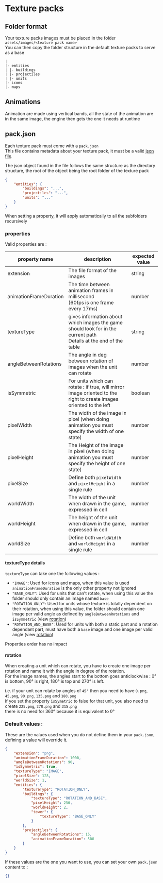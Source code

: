 # Texture packs

## Folder format
Your texture packs images must be placed in the folder `assets/images/<texture pack name>` \
You can then copy the folder structure in the default texture packs to serve as a base


```
|
|- entities
| |- buildings
| |- projectiles
| |- units
|- icons
|- maps 
```

## Animations
Animation are made using vertical bands, all the state of the animation are in the same image, the engine then gets the one it needs at runtime

## pack.json
Each texture pack must come with a `pack.json` \
This file contains metadata about your texture pack, it must be a valid [json file](https://fr.wikipedia.org/wiki/JavaScript_Object_Notation).

The json object found in the file follows the same structure as the directory structure, the root of the object being the root folder of the texture pack
```json
{
    "entities": {
        "buildings": "...",
        "projectiles": "...",
        "units": "..."
    }
}
```
When setting a property, it will apply automatically to all the subfolders recursively

### properties
Valid properties are :

| property name          | description                                                                                                           | expected value |
|------------------------|-----------------------------------------------------------------------------------------------------------------------|----------------|
| extension              | The file format of the images                                                                                         | string         |
| animationFrameDuration | The time between animation frames in millisecond<br/>(60fps is one frame every 17ms)                                  | number         |
| textureType            | gives information about which images the game should look for in the current path<br/>Details at the end of the table | string         |
| angleBetweenRotations  | The angle in deg between rotation of images when the unit can rotate                                                  | number         |
| isSymmetric            | For units which can rotate : if true, will mirror image oriented to the right to create images oriented to the left   | boolean        |
| pixelWidth             | The width of the image in pixel (when doing animation you must specify the width of one state)                        | number         |
| pixelHeight            | The Height of the image in pixel (when doing animation you must specify the height of one state)                      | number         |
| pixelSize              | Define both `pixelWidth` and `pixelHeight` in a single rule                                                           | number         |
| worldWidth             | The width of the unit when drawn in the game, expressed in cell                                                       | number         |
| worldHeight            | The height of the unit when drawn in the game, expressed in cell                                                      | number         |
| worldSize              | Define both `worldWidth` and `worldHeight` in a single rule                                                           | number         |   

#### textureType details
`textureType` can take one the following values :
- `"IMAGE"`: Used for icons and maps, when this value is used `animationFrameDuration` is the only other property not ignored
- `"BASE_ONLY"`: Used for units that can't rotate, when using this value the folder should only contain an image named `base`
- `"ROTATION_ONLY"`: Used for units whose texture is totally dependent on their rotation, when using this value, the folder should contain one image per valid angle as defined by `angleBetweenRotations` and `isSymmetric` (view [rotation](#rotation))
- `"ROTATION_AND_BASE"`: Used for units with both a static part and a rotation dependant part, must have both a `base` image and one image per valid angle (view [rotation](#rotation))

Properties order has no impact

#### rotation
When creating a unit which can rotate, you have to create one image per rotation and name it with the angle in degree of the rotation. \
For the image names, the angles start to the bottom goes anticlockwise : 0° is bottom, 90° is right, 180° is top and 270° is left.

i.e. if your unit can rotate by angles of `45°` then you need to have `0.png`, `45.png`, `90.png`, `135.png` and `180.png` \
if you set the property `isSymetric` to false for that unit, you also need to create `225.png`, `270.png` and `315.png` \
there is no need for 360° because it is equivalent to 0°

### Default values :
These are the values used when you do not define them in your `pack.json`, defining a value will override it.

```json
{
    "extension": "png",
    "animationFrameDuration": 1000,
    "angleBetweenRotations": 90,
    "isSymmetric": true,
    "textureType": "IMAGE",
    "pixelSize": 128,
    "worldSize": 1,
    "entities": {
        "textureType": "ROTATION_ONLY",
        "buildings": {
            "textureType": "ROTATION_AND_BASE",
            "pixelHeight": 256,
            "worldHeight": 2,
            "tower": { 
                "textureType": "BASE_ONLY"
            }
        },
        "projectiles": {
            "angleBetweenRotations": 15,
            "animationFrameDuration": 500
        }
    }
}
```
If these values are the one you want to use, you can set your own `pack.json` content to : 
```json
{}
```
